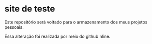# site de teste
Este repositório será voltado para o armazenamento dos meus projetos pessoais.

Essa alteração foi realizada por meio do github nline.
